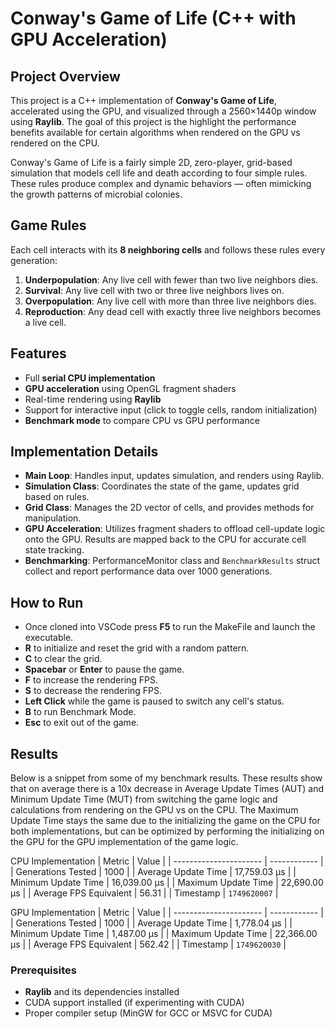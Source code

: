 # Conway's Game of Life (C++ with GPU Acceleration)

## Project Overview

This project is a C++ implementation of **Conway's Game of Life**, accelerated using the GPU, and visualized through a 2560×1440p window using **Raylib**. The goal of this project is the highlight the performance benefits available for certain algorithms when rendered on the GPU vs rendered on the CPU.

Conway's Game of Life is a  fairly simple 2D, zero-player, grid-based simulation that models cell life and death according to four simple rules. These rules produce complex and dynamic behaviors — often mimicking the growth patterns of microbial colonies.

## Game Rules

Each cell interacts with its **8 neighboring cells** and follows these rules every generation:

1. **Underpopulation**: Any live cell with fewer than two live neighbors dies.
2. **Survival**: Any live cell with two or three live neighbors lives on.
3. **Overpopulation**: Any live cell with more than three live neighbors dies.
4. **Reproduction**: Any dead cell with exactly three live neighbors becomes a live cell.


## Features

- Full **serial CPU implementation**
- **GPU acceleration** using OpenGL fragment shaders
- Real-time rendering using **Raylib**
- Support for interactive input (click to toggle cells, random initialization)
- **Benchmark mode** to compare CPU vs GPU performance

## Implementation Details

- **Main Loop**: Handles input, updates simulation, and renders using Raylib.
- **Simulation Class**: Coordinates the state of the game, updates grid based on rules.
- **Grid Class**: Manages the 2D vector of cells, and provides methods for manipulation.
- **GPU Acceleration**: Utilizes fragment shaders to offload cell-update logic onto the GPU. Results are mapped back to the CPU for accurate cell state tracking.
- **Benchmarking**: PerformanceMonitor class and `BenchmarkResults` struct collect and report performance data over 1000 generations.

## How to Run

- Once cloned into VSCode press **F5** to run the MakeFile and launch the executable.
- **R** to initialize and reset the grid with a random pattern.
- **C** to clear the grid.
- **Spacebar** or **Enter** to pause the game.
- **F** to increase the rendering FPS.
- **S** to decrease the rendering FPS.
- **Left Click** while the game is paused to switch any cell's status.
- **B** to run Benchmark Mode.
- **Esc** to exit out of the game.

## Results
Below is a snippet from some of my benchmark results. These results show that on average there is a 10x decrease in Average Update Times (AUT) and Minimum Update Time (MUT) from switching the game logic and calculations from rendering on the GPU vs on the CPU. The Maximum Update Time stays the same due to the initializing the game on the CPU for both implementations, but can be optimized by performing the initializing on the GPU for the GPU implementation of the game logic.

CPU Implementation
| Metric                 | Value        |
| ---------------------- | ------------ |
| Generations Tested     | 1000         |
| Average Update Time    | 17,759.03 μs |
| Minimum Update Time    | 16,039.00 μs |
| Maximum Update Time    | 22,690.00 μs |
| Average FPS Equivalent | 56.31        |
| Timestamp              | `1749620007` |

GPU Implementation
| Metric                 | Value        |
| ---------------------- | ------------ |
| Generations Tested     | 1000         |
| Average Update Time    | 1,778.04 μs  |
| Minimum Update Time    | 1,487.00 μs  |
| Maximum Update Time    | 22,366.00 μs |
| Average FPS Equivalent | 562.42       |
| Timestamp              | `1749620030` |


### Prerequisites

- **Raylib** and its dependencies installed
- CUDA support installed (if experimenting with CUDA)
- Proper compiler setup (MinGW for GCC or MSVC for CUDA)
